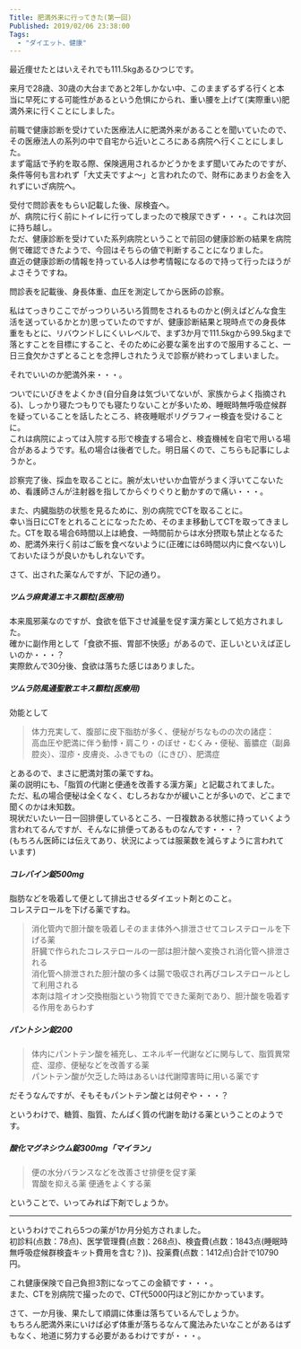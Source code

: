 ```yaml
---
Title: 肥満外来に行ってきた(第一回)
Published: 2019/02/06 23:38:00
Tags:
  - "ダイエット、健康"
---
```

最近痩せたとはいえそれでも111.5kgあるひつじです。  

来月で28歳、30歳の大台まであと2年しかない中、このままずるずる行くと本当に早死にする可能性があるという危惧にかられ、重い腰を上げて(実際重い)肥満外来に行くことにしました。  



前職で健康診断を受けていた医療法人に肥満外来があることを聞いていたので、その医療法人の系列の中で自宅から近いところにある病院へ行くことにしました。  
まず電話で予約を取る際、保険適用されるかどうかをまず聞いてみたのですが、条件等何も言われず「大丈夫ですよ～」と言われたので、財布にあまりお金を入れずにいざ病院へ。  

受付で問診表をもらい記載した後、尿検査へ。  
が、病院に行く前にトイレに行ってしまったので検尿できず・・・。これは次回に持ち越し。  
ただ、健康診断を受けていた系列病院ということで前回の健康診断の結果を病院側で確認できたようで、今回はそちらの値で判断することになりました。  
直近の健康診断の情報を持っている人は参考情報になるので持って行ったほうがよさそうですね。  

問診表を記載後、身長体重、血圧を測定してから医師の診察。  

私はてっきりここでがっつりいろいろ質問をされるものかと(例えばどんな食生活を送っているかとか)思っていたのですが、健康診断結果と現時点での身長体重をもとに、リバウンドしにくいレベルで、まず3か月で111.5kgから99.5kgまで落とすことを目標にすること、そのために必要な薬を出すので服用すること、一日三食欠かさずとることを念押しされたうえで診察が終わってしまいました。  

それでいいのか肥満外来・・・。  

ついでにいびきをよくかき(自分自身は気づいてないが、家族からよく指摘される)、しっかり寝たつもりでも寝たりないことが多いため、睡眠時無呼吸症候群を疑っていることを話したところ、終夜睡眠ポリグラフィー検査を受けることに。  
これは病院によっては入院する形で検査する場合と、検査機械を自宅で用いる場合があるようです。私の場合は後者でした。明日届くので、こちらも記事にしようかと。  

<?# OEmbed "https://kosugi-clinic.jp/psg" /?>

診察完了後、採血を取ることに。腕が太いせいか血管がうまく浮いてこないため、看護師さんが注射器を指してからぐりぐりと動かすので痛い・・・。  

また、内臓脂肪の状態を見るために、別の病院でCTを取ることに。  
幸い当日にCTをとれることになったため、そのまま移動してCTを取ってきました。CTを取る場合6時間以上は絶食、一時間前からは水分摂取も禁止となるため、肥満外来行く前はご飯を食べないように(正確には6時間以内に食べない)しておいたほうが良いかもしれないです。  

さて、出された薬なんですが、下記の通り。  

##### ツムラ麻黄湯エキス顆粒(医療用)    
<?# OEmbed "https://www.tsumura.co.jp/kampo/list/detail/027.html" /?>  
本来風邪薬なのですが、食欲を低下させ減量を促す漢方薬として処方されました。  
確かに副作用として「食欲不振、胃部不快感」があるので、正しいといえば正しいのか・・・？  
実際飲んで30分後、食欲は落ちた感じはありました。  

##### ツムラ防風通聖散エキス顆粒(医療用)   
<?# OEmbed "https://www.tsumura.co.jp/products/ippan/043/index_s.html" /?>

効能として  
> 体力充実して、腹部に皮下脂肪が多く、便秘がちなものの次の諸症：  
> 高血圧や肥満に伴う動悸・肩こり・のぼせ・むくみ・便秘、蓄膿症（副鼻腔炎）、湿疹・皮膚炎、ふきでもの（にきび）、肥満症  

とあるので、まさに肥満対策の薬ですね。  
薬の説明にも、「脂質の代謝と便通を改善する漢方薬」と記載されてました。  
ただ、私の場合便秘は全くなく、むしろおなかが緩いことが多いので、どこまで聞くのかは未知数。  
現状だいたい一日一回排便しているところ、一日複数ある状態に持っていくよう言われてるんですが、そんなに排便ってあるものなんです・・・？  
(もちろん医師には伝えてあり、状況によっては服薬数を減らすように言われています)  

##### コレバイン錠500mg  
<?# OEmbed "https://medical.nikkeibp.co.jp/inc/all/drugdic/prd/21/2189014F1029.html" /?>  
脂肪などを吸着して便として排出させるダイエット剤とのこと。  
コレステロールを下げる薬ですね。  

> 消化管内で胆汁酸を吸着しそのまま体外へ排泄させてコレステロールを下げる薬  
> 肝臓で作られたコレステロールの一部は胆汁酸へ変換され消化管へ排泄される  
> 消化管へ排泄された胆汁酸の多くは腸で吸収され再びコレステロールとして利用される  
> 本剤は陰イオン交換樹脂という物質でできた薬剤であり、胆汁酸を吸着する作用をあらわす  

##### パントシン錠200  
<?# OEmbed "https://medical.nikkeibp.co.jp/inc/all/drugdic/prd/31/3133001F4020.html" /?>

> 体内にパントテン酸を補充し、エネルギー代謝などに関与して、脂質異常症、湿疹、便秘などを改善する薬  
> パントテン酸が欠乏した時はあるいは代謝障害時に用いる薬です  

だそうなんですが、そもそもパントテン酸とは何ぞや・・・？  

<?# OEmbed "https://www.tyojyu.or.jp/net/kenkou-tyoju/eiyouso/vitamin-pantten.html" /?>
<?# OEmbed "https://www.glico.co.jp/navi/dic/dic_25.html" /?>


というわけで、糖質、脂質、たんぱく質の代謝を助ける薬ということのようです。  

##### 酸化マグネシウム錠300mg「マイラン」  
<?# OEmbed "https://medical.nikkeibp.co.jp/inc/all/drugdic/prd/23/2344009F4042.html" /?>  

> 便の水分バランスなどを改善させ排便を促す薬  
> 胃酸を抑える薬 便通をよくする薬  

ということで、いってみれば下剤でしょうか。  

---

というわけでこれら5つの薬が1か月分処方されました。  
初診料(点数：78点)、医学管理費(点数：268点)、検査費(点数：1843点(睡眠時無呼吸症候群検査キット費用を含む？))、投薬費(点数：1412点)合計で10790円。  

これ健康保険で自己負担3割になってこの金額です・・・。  
また、CTを別病院で撮ったので、CT代5000円ほど別にかかっています。  

さて、一か月後、果たして順調に体重は落ちているんでしょうか。  
もちろん肥満外来にいけば必ず体重が落ちるなんて魔法みたいなことがあるはずもなく、地道に努力する必要があるわけですが・・・。  
